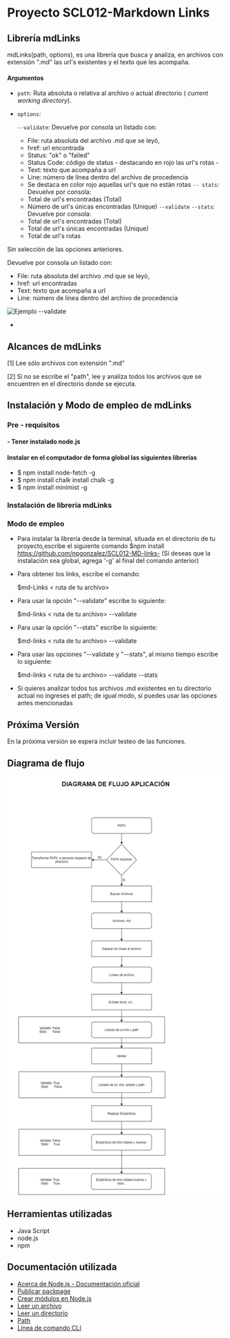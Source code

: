 # Proyecto SCL012-Markdown Links

## Librería mdLinks

mdLinks(path, options), es una librería que busca y analiza, en archivos con extensión ".md" las url's existentes y el texto que les acompaña. 

#### Argumentos

* `path`: Ruta absoluta o relativa al archivo o actual directorio ( _current working directory_).
* `options`: 

    `--validate`: 
    Devuelve por consola un listado con:
  
  -    File: ruta absoluta del archivo .md que se leyó, 
  -    href: url encontrada
  -    Status: "ok" o "failed"
  -    Status Code: código de status - destacando en rojo las url's rotas - 
  -    Text: texto que acompaña a url
  -    Line: número de línea dentro del archivo de procedencia
  -    Se destaca en color rojo aquellas url's que no están rotas
    `-- stats`: 
     Devuelve  por consola:
  -    Total de url's encontradas (Total)
  -    Número de url's únicas encontradas (Unique)
    `--validate` `--stats`:
      Devuelve  por consola:
  -    Total de url's encontradas (Total)
  -    Total de url's únicas encontradas (Unique)
  -    Total de url's rotas 
  
 Sin selección de las opciones anteriores.

  Devuelve por consola un listado con:
  
  -    File: ruta absoluta del archivo .md que se leyó, 
  -    href: url encontradas
  -    Text: texto que acompaña a url
  -    Line: número de línea dentro del archivo de procedencia

![Ejemplo --validate](images/DiagFlujo.png)


   

 
     

      

*
  

## Alcances de mdLinks
[1] Lee sólo archivos con extensión ".md"

[2] Si no se escribe el "path", lee y analiza todos los archivos que se encuentren en el directorio donde se ejecuta.

## Instalación y Modo de empleo de mdLinks
### Pre - requisitos
#### - Tener instalado node.js
####  Instalar en el computador de forma global las siguientes librerías
* $ npm install node-fetch -g 
* $ npm install chalk install chalk -g
* $ npm install minimist -g

### Instalación de librería mdLinks


### Modo de empleo 
* Para instalar la librería desde la terminal, situada en el directorio de tu proyecto,escribe el siguiente comando
$npm install https://github.com/npgonzalez/SCL012-MD-links-
(Si deseas que la instalación sea global, agrega '-g' al final del comando anterior)
* Para obtener los links, escribe el comando:

  $md-Links < ruta de tu archivo>

* Para usar la opción "--validate" escribe lo siguiente:

  $md-links < ruta de tu archivo> --validate

* Para usar la opción "--stats" escribe lo siguiente:

  $md-links < ruta de tu archivo> --validate

* Para usar las opciones "--validate y "--stats", al mismo tiempo escribe lo siguiente:

  $md-links < ruta de tu archivo> --validate --stats

* Si quieres analizar todos tus archivos .md existentes en tu directorio actual no ingreses el path; de igual modo, sí puedes usar las opciones antes mencionadas



## Próxima Versión
En la próxima versión se espera incluir testeo  de las funciones.

## Diagrama de flujo

![Aplicación](images/DiagFlujo.jpg)

## Herramientas utilizadas
* Java Script
* node.js
* npm

## Documentación utilizada
* [Acerca de Node.js - Documentación oficial](https://nodejs.org/es/about/)
* [Publicar packpage](https://docs.npmjs.com/getting-started/publishing-npm-packages)
* [Crear módulos en Node.js](https://docs.npmjs.com/getting-started/publishing-npm-packages)
* [Leer un archivo](https://nodejs.org/api/fs.html#fs_fs_readfile_path_options_callback)
* [Leer un directorio](https://nodejs.org/api/fs.html#fs_fs_readdir_path_options_callback)
* [Path](https://nodejs.org/api/path.html)
* [Linea de comando CLI](https://medium.com/netscape/a-guide-to-create-a-nodejs-command-line-package-c2166ad0452e)
